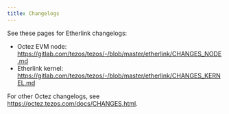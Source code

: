 ```yaml
---
title: Changelogs
---
```


See these pages for Etherlink changelogs:

- Octez EVM node: https://gitlab.com/tezos/tezos/-/blob/master/etherlink/CHANGES_NODE.md
- Etherlink kernel: https://gitlab.com/tezos/tezos/-/blob/master/etherlink/CHANGES_KERNEL.md

For other Octez changelogs, see https://octez.tezos.com/docs/CHANGES.html.
